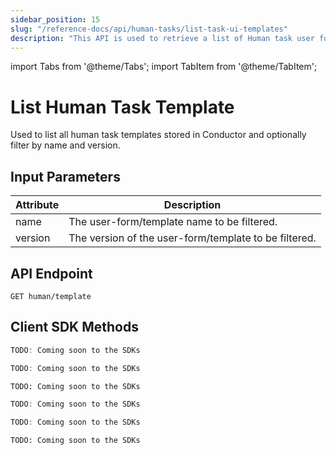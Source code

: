```yaml
---
sidebar_position: 15
slug: "/reference-docs/api/human-tasks/list-task-ui-templates"
description: "This API is used to retrieve a list of Human task user forms stored in Orkes Conductor based on the search criteria."
---
```


import Tabs from '@theme/Tabs';
import TabItem from '@theme/TabItem';

# List Human Task Template

Used to list all human task templates stored in Conductor and optionally filter by name and version.

## Input Parameters

| Attribute | Description         |
|-----------|---------------------| 
| name      | The user-form/template name to be filtered.   | 
| version   | The version of the user-form/template to be filtered.| 

## API Endpoint 

```
GET human/template
```

## Client SDK Methods

<Tabs>
<TabItem value="Java" label="Java">

```java
TODO: Coming soon to the SDKs
```

</TabItem>
<TabItem value="Go" label="Go">

```go
TODO: Coming soon to the SDKs
```

</TabItem>
<TabItem value="Python" label="Python">

```python
TODO: Coming soon to the SDKs
```

</TabItem>
<TabItem value="CSharp" label="C#">

```csharp
TODO: Coming soon to the SDKs
```

</TabItem>
<TabItem value="JavaScript" label="JavaScript">

```javascript
TODO: Coming soon to the SDKs
```

</TabItem>
<TabItem value="Clojure" label="Clojure">

```clojure
TODO: Coming soon to the SDKs
```

</TabItem>
</Tabs>

